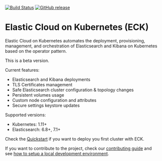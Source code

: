 
[![Build Status](https://devops-ci.elastic.co/buildStatus/icon?job=cloud-on-k8s-e2e-tests&subject=E2E%20tests)](https://devops-ci.elastic.co/view/cloud-on-k8s/job/cloud-on-k8s-e2e-tests)
[![GitHub release](https://img.shields.io/github/v/release/elastic/cloud-on-k8s.svg)](https://github.com/elastic/cloud-on-k8s/releases/latest)

# Elastic Cloud on Kubernetes (ECK)

Elastic Cloud on Kubernetes automates the deployment, provisioning, management, and orchestration of Elasticsearch and Kibana on Kubernetes based on the operator pattern.

This is a beta version.

Current features:

*  Elasticsearch and Kibana deployments
*  TLS Certificates management
*  Safe Elasticsearch cluster configuration & topology changes
*  Persistent volumes usage
*  Custom node configuration and attributes
*  Secure settings keystore updates

Supported versions:

*  Kubernetes: 1.11+
*  Elasticsearch: 6.8+, 7.1+

Check the [Quickstart](https://www.elastic.co/guide/en/cloud-on-k8s/current/k8s-quickstart.html) if you want to deploy you first cluster with ECK.

If you want to contribute to the project, check our [contributing guide](CONTRIBUTING.md) and see [how to setup a local development environment](dev-setup.md).

